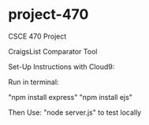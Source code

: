 # project-470
CSCE 470 Project

CraigsList Comparator Tool

Set-Up Instructions with Cloud9:

Run in terminal:

"npm install express"
"npm install ejs"

Then Use:
"node server.js" to test locally